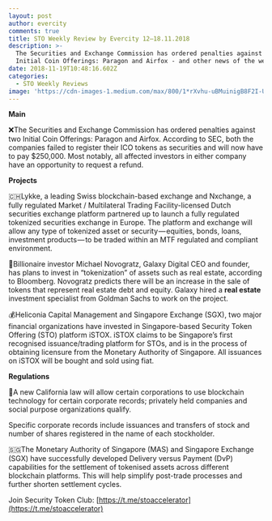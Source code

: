 ```yaml
---
layout: post
author: evercity
comments: true
title: STO Weekly Review by Evercity 12–18.11.2018
description: >-
  The Securities and Exchange Commission has ordered penalties against two
  Initial Coin Offerings: Paragon and Airfox - and other news of the week.
date: 2018-11-19T10:48:16.602Z
categories:
  - STO Weekly Reviews
image: 'https://cdn-images-1.medium.com/max/800/1*rXvhu-uBMuinigB8F2I-UQ.png'
---
```


**Main**

❌The Securities and Exchange Commission has ordered penalties against two Initial Coin Offerings: Paragon and Airfox. According to SEC, both the companies failed to register their ICO tokens as securities and will now have to pay $250,000. Most notably, all affected investors in either company have an opportunity to request a refund.

**Projects**

🇨🇭Lykke, a leading Swiss blockchain-based exchange and Nxchange, a fully regulated Market / Multilateral Trading Facility-licensed Dutch securities exchange platform partnered up to launch a fully regulated tokenized securities exchange in Europe. The platform and exchange will allow any type of tokenized asset or security — equities, bonds, loans, investment products — to be traded within an MTF regulated and compliant environment.

🌌Billionaire investor Michael Novogratz, Galaxy Digital CEO and founder, has plans to invest in “tokenization” of assets such as real estate, according to Bloomberg. Novogratz predicts there will be an increase in the sale of tokens that represent real estate debt and equity. Galaxy hired a **real estate** investment specialist from Goldman Sachs to work on the project.

💰Heliconia Capital Management and Singapore Exchange (SGX), two major financial organizations have invested in Singapore-based Security Token Offering (STO) platform iSTOX. iSTOX claims to be Singapore’s first recognised issuance/trading platform for STOs, and is in the process of obtaining licensure from the Monetary Authority of Singapore. All issuances on iSTOX will be bought and sold using fiat.

**Regulations**

🔨A new California law will allow certain corporations to use blockchain technology for certain corporate records; privately held companies and social purpose organizations qualify.

Specific corporate records include issuances and transfers of stock and number of shares registered in the name of each stockholder.

🇸🇬The Monetary Authority of Singapore (MAS) and Singapore Exchange (SGX) have successfully developed Delivery versus Payment (DvP) capabilities for the settlement of tokenised assets across different blockchain platforms. This will help simplify post-trade processes and further shorten settlement cycles.

Join Security Token Club: [https://t.me/stoaccelerator](https://t.me/stoaccelerator)
